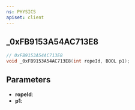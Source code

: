 ```yaml
---
ns: PHYSICS
apiset: client
---
```

## _0xFB9153A54AC713E8

```c
// 0xFB9153A54AC713E8
void _0xFB9153A54AC713E8(int ropeId, BOOL p1);
```


## Parameters
* **ropeId**:
* **p1**: